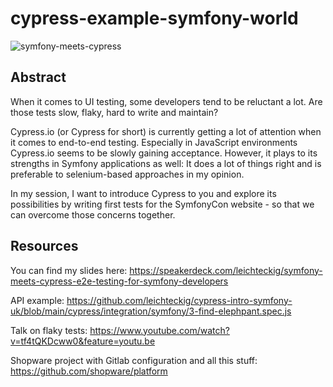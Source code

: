 # cypress-example-symfony-world

![symfony-meets-cypress](./SymfonyMeetsCypress_black.png)

## Abstract

When it comes to UI testing, some developers tend to be reluctant a lot. Are those tests slow, flaky, hard to write and maintain?

Cypress.io (or Cypress for short) is currently getting a lot of attention when it comes to end-to-end testing. Especially in JavaScript environments Cypress.io seems to be slowly gaining acceptance. However, it plays to its strengths in Symfony applications as well: It does a lot of things right and is preferable to selenium-based approaches in my opinion.

In my session, I want to introduce Cypress to you and explore its possibilities by writing first tests for the SymfonyCon website - so that we can overcome those concerns together.

## Resources

You can find my slides here: https://speakerdeck.com/leichteckig/symfony-meets-cypress-e2e-testing-for-symfony-developers

API example: https://github.com/leichteckig/cypress-intro-symfony-uk/blob/main/cypress/integration/symfony/3-find-elephpant.spec.js

Talk on flaky tests: https://www.youtube.com/watch?v=tf4tQKDcww0&feature=youtu.be

Shopware project with Gitlab configuration and all this stuff: https://github.com/shopware/platform
